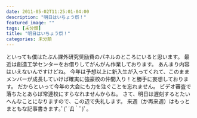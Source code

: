 ```yaml
---
date: 2011-05-02T11:25:01-04:00
description: "明日はいちょう祭！"
featured_image: ""
tags: [未分類]
title: "明日はいちょう祭！"
categories: 未分類
---
```


といっても僕はたぶん課外研究奨励費のパネルのところにいると思います。
最近は創造工学センターをお借りしてがんがん作業しております。
あんまり内容はいえないんですけどね。
今年は予想以上に新入生が入ってくれて、このままメンバーが成長していけば確実に強豪校の仲間入り！と勝手に妄想しております。
だからといって今年の大会にも力を注ぐことを忘れません。
ビデオ審査で落ちたとあらば常連校にすらなれませんからね。
さて、明日は遅刻するとたいへんなことになりますので、この辺で失礼します。
来週（か再来週）はもっとまともな記事書きます｡ﾟ(ﾟ´Д｀ﾟ)ﾟ｡
